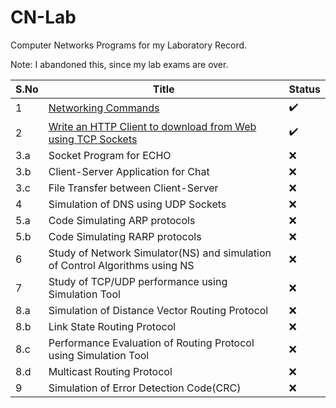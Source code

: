 # CN-Lab
Computer Networks Programs for my Laboratory Record.

Note: I abandoned this, since my lab exams are over.

| S.No | Title | Status |
| --- | --- | --- |
| 1 | [Networking Commands](https://github.com/notPlasticCat/CN-Lab/tree/main/EXP1_NETWORKING_COMMANDS) | ✔️ |
| 2 | [Write an HTTP Client to download from Web using TCP Sockets](https://github.com/notPlasticCat/CN-Lab/tree/main/EXP2) | ✔️ |
|3.a| Socket Program for ECHO | ❌ |
|3.b| Client-Server Application for Chat | ❌ |
|3.c| File Transfer between Client-Server | ❌ |
| 4 | Simulation of DNS using UDP Sockets | ❌ |
|5.a| Code Simulating ARP protocols | ❌ |
|5.b| Code Simulating RARP protocols | ❌ |
| 6 | Study of Network Simulator(NS) and simulation of Control Algorithms using NS | ❌ |
| 7 | Study of TCP/UDP performance using Simulation Tool | ❌ |
|8.a| Simulation of Distance Vector Routing Protocol | ❌ |
|8.b| Link State Routing Protocol | ❌ |
|8.c| Performance Evaluation of Routing Protocol using Simulation Tool | ❌ |
|8.d| Multicast Routing Protocol | ❌ |
| 9 | Simulation of Error Detection Code(CRC) | ❌ |
